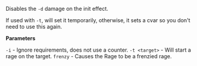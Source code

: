 Disables the `-d` damage on the init effect.

If used with `-t`, will set it temporarily, otherwise, it sets a cvar so you don't need to use this again.

**Parameters**

`-i` - Ignore requirements, does not use a counter.
`-t <target>` - Will start a rage on the target.
`frenzy` - Causes the Rage to be a frenzied rage.